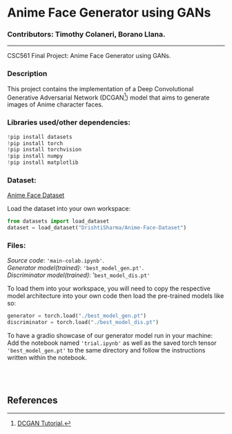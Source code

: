 # Anime Face Generator using GANs
### Contributors: Timothy Colaneri, Borano Llana.
---

CSC561 Final Project: Anime Face Generator using GANs.

### Description
This project contains the implementation of a Deep Convolutional Generative Adversarial Network (DCGAN[^1]) model that aims to generate images of Anime character faces.

### Libraries used/other dependencies:
```python
!pip install datasets
!pip install torch
!pip install torchvision
!pip install numpy
!pip install matplotlib
```

### Dataset:
[Anime Face Dataset](https://huggingface.co/datasets/DrishtiSharma/Anime-Face-Dataset)

Load the dataset into your own workspace:
```python
from datasets import load_dataset
dataset = load_dataset("DrishtiSharma/Anime-Face-Dataset")
```

### Files:
*Source code*: `'main-colab.ipynb'`.<br>
*Generator model(trained)*: `'best_model_gen.pt'`.<br>
*Discriminator model(trained)*: '`best_model_dis.pt'`<br>

To load them into your workspace, you will need to copy the respective model architecture into your own code then load the pre-trained models like so:
```python
generator = torch.load("./best_model_gen.pt")
discriminator = torch.load("./best_model_dis.pt")
```
To have a gradio showcase of our generator model run in your machine: <br>
Add the notebook named `'trial.ipynb'` as well as the saved torch tensor `'best_model_gen.pt'` to the same directory and follow the instructions written within the notebook.

<br><br>
## References
[^1]: [DCGAN Tutorial.](https://pytorch.org/tutorials/beginner/dcgan_faces_tutorial.html)
